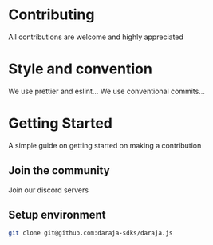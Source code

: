 # Contributing

All contributions are welcome and highly appreciated

# Style and convention

We use prettier and eslint...
We use conventional commits...

# Getting Started

A simple guide on getting started on making a contribution

## Join the community

Join our discord servers

## Setup environment

```bash
git clone git@github.com:daraja-sdks/daraja.js
```
